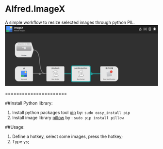 # Alfred.ImageX
A simple workflow to resize selected images through python PIL.
![demo](./snap.png)

======================

##Install Python library:
1. Install python packages tool [pip](https://github.com/pypa/pip) by: `sudo easy_install pip`
2. Install image library [pillow](https://pypi.python.org/pypi/Pillow) by : `sudo pip install pillow`


##Usage:
1. Define a hotkey, select some images, press the hotkey;
2. Type `ys`;
